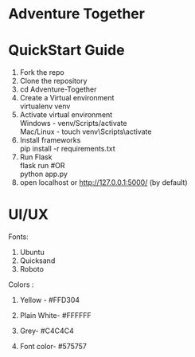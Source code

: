 # Adventure Together

# QuickStart Guide 

1. Fork the repo 
2. Clone the repository 
3. cd Adventure-Together 
4. Create a Virtual environment <br>
   virtualenv venv 
5. Activate virtual environment <br> 
   Windows - venv/Scripts/activate <br>
   Mac/Linux - touch  venv\Scripts\activate 
6. Install frameworks <br>
   pip install -r requirements.txt 
7. Run Flask <br>
   flask run   #OR <br>
   python app.py
9. open localhost or http://127.0.0.1:5000/ (by default)

# UI/UX
Fonts:  
1. Ubuntu  
2. Quicksand 
3. Roboto <br>

Colors : 
1. Yellow - #FFD304 

                           
2. Plain White- #FFFFFF


3. Grey- #C4C4C4


4. Font color- #575757
